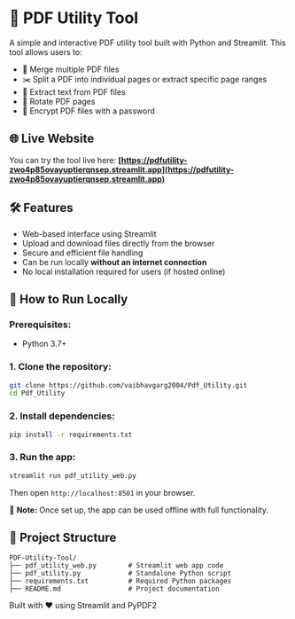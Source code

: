 # 🧰 PDF Utility Tool

A simple and interactive PDF utility tool built with Python and Streamlit. This tool allows users to:

- 🔗 Merge multiple PDF files
- ✂️ Split a PDF into individual pages or extract specific page ranges
- 📄 Extract text from PDF files
- 🔄 Rotate PDF pages
- 🔐 Encrypt PDF files with a password

## 🌐 Live Website
You can try the tool live here: **[https://pdfutility-zwo4p85ovayuptierqnsep.streamlit.app](https://pdfutility-zwo4p85ovayuptierqnsep.streamlit.app)**

## 🛠 Features
- Web-based interface using Streamlit
- Upload and download files directly from the browser
- Secure and efficient file handling
- Can be run locally **without an internet connection**
- No local installation required for users (if hosted online)

## 🚀 How to Run Locally
### Prerequisites:
- Python 3.7+

### 1. Clone the repository:
```bash
git clone https://github.com/vaibhavgarg2004/Pdf_Utility.git
cd Pdf_Utility
```

### 2. Install dependencies:
```bash
pip install -r requirements.txt
```

### 3. Run the app:
```bash
streamlit run pdf_utility_web.py
```

Then open `http://localhost:8501` in your browser.

📌 **Note:** Once set up, the app can be used offline with full functionality.

## 📂 Project Structure
```
PDF-Utility-Tool/
├── pdf_utility_web.py        # Streamlit web app code
├── pdf_utility.py            # Standalone Python script
├── requirements.txt          # Required Python packages
├── README.md                 # Project documentation
```
Built with ❤️ using Streamlit and PyPDF2
